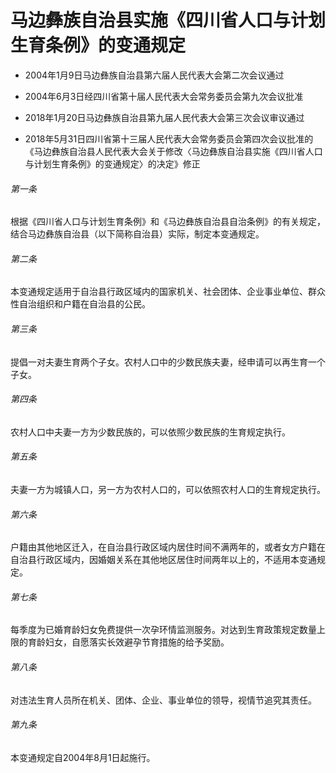 # 马边彝族自治县实施《四川省人口与计划生育条例》的变通规定

- 2004年1月9日马边彝族自治县第六届人民代表大会第二次会议通过

- 2004年6月3日经四川省第十届人民代表大会常务委员会第九次会议批准

- 2018年1月20日马边彝族自治县第九届人民代表大会第三次会议审议通过

- 2018年5月31日四川省第十三届人民代表大会常务委员会第四次会议批准的《马边彝族自治县人民代表大会关于修改〈马边彝族自治县实施《四川省人口与计划生育条例》的变通规定〉的决定》修正

<!-- INFO END -->

###### 第一条

根据《四川省人口与计划生育条例》和《马边彝族自治县自治条例》的有关规定，结合马边彝族自治县（以下简称自治县）实际，制定本变通规定。

###### 第二条

本变通规定适用于自治县行政区域内的国家机关、社会团体、企业事业单位、群众性自治组织和户籍在自治县的公民。

###### 第三条

提倡一对夫妻生育两个子女。农村人口中的少数民族夫妻，经申请可以再生育一个子女。

###### 第四条

农村人口中夫妻一方为少数民族的，可以依照少数民族的生育规定执行。

###### 第五条

夫妻一方为城镇人口，另一方为农村人口的，可以依照农村人口的生育规定执行。

###### 第六条

户籍由其他地区迁入，在自治县行政区域内居住时间不满两年的，或者女方户籍在自治县行政区域内，因婚姻关系在其他地区居住时间两年以上的，不适用本变通规定。

###### 第七条

每季度为已婚育龄妇女免费提供一次孕环情监测服务。对达到生育政策规定数量上限的育龄妇女，自愿落实长效避孕节育措施的给予奖励。

###### 第八条

对违法生育人员所在机关、团体、企业、事业单位的领导，视情节追究其责任。

###### 第九条

本变通规定自2004年8月1日起施行。
